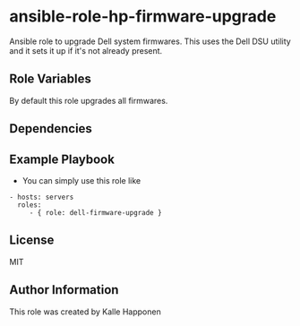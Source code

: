 ansible-role-hp-firmware-upgrade
=========

Ansible role to upgrade Dell system firmwares. This uses the Dell DSU utility and it sets it up if it's not already present.


Role Variables
--------------
By default this role upgrades all firmwares.

Dependencies
------------

Example Playbook
----------------

* You can simply use this role like
```
- hosts: servers
  roles:
     - { role: dell-firmware-upgrade }
```
License
-------

MIT

Author Information
------------------

This role was created by Kalle Happonen

